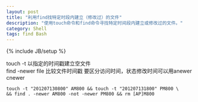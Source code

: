 ```yaml
---
layout: post
title: "利用find找特定时段内建立（修改过）的文件"
description: "使用touch命令和find命令寻找特定时间段内建立或修改过的文件。"
category: Shell
tags: find Bash
---
```

{% include JB/setup %}

touch -t 以指定的时间戳建立空文件  
find  -newer file 比较文件时间戳  要区分访问时间，状态修改时间可以用anewer   cnewer

	touch -t "201207130800" AM800 && touch -t "201207131800" PM800 \
	&& find . -newer AM800 -not -newer PM800 && rm [AP]M800